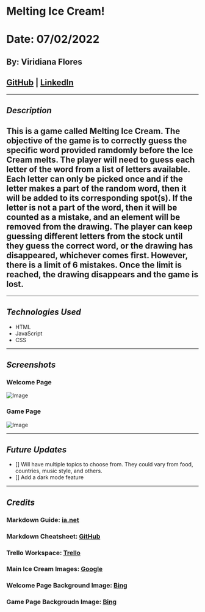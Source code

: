 # Melting Ice Cream!
# Date: 07/02/2022
## By: Viridiana Flores
## [GitHub](https://github.com/ViryF) | [LinkedIn](htps://www.linkedin.com/in/viridianaflores)
***
## ***Description***
## This is a game called Melting Ice Cream. The objective of the game is to correctly guess the specific word provided ramdomly before the Ice Cream melts. The player will need to guess each letter of the word from a list of letters available. Each letter can only be picked once and if the letter makes a part of the random word, then it will be added to its corresponding spot(s). If the letter is not a part of the word, then it will be counted as a mistake, and an element will be removed from the drawing. The player can keep guessing different letters from the stock until they guess the correct word, or the drawing has disappeared, whichever comes first. However, there is a limit of 6 mistakes. Once the limit is reached, the drawing disappears and the game is lost. 

***

## ***Technologies Used***
* HTML
* JavaScript
* CSS


***
## ***Screenshots*** 
### **Welcome Page**
![Image](https://media.discordapp.net/attachments/994993050885570580/994993196251746304/unknown.png?width=922&height=587)
### **Game Page**
![Image](https://media.discordapp.net/attachments/994993050885570580/994993319694315580/unknown.png?width=810&height=856)
***
## ***Future Updates***
- [] Will have multiple topics to choose from. They could vary from food, countries, music style, and others.
- [] Add a dark mode feature
***
## ***Credits***
### Markdown Guide: [ia.net](https://ia.net/writer/support/general/markdown-guide) 
### Markdown Cheatsheet: [GitHub](https://github.com/ViryF/u1_hw_markdown)
### Trello Workspace: [Trello](https://trello.com/invite/b/3twZ1nC5/66d4e99532ef442a5f2dbe87baf6a758/project-1-game)
### Main Ice Cream Images: [Google](https://encrypted-tbn0.gstatic.com/images?q=tbn:ANd9GcSHy25tbZRVM6vOsWIDq6YB66Pvf-zNXsir3w&usqp=CAU)
### Welcome Page Background Image: [Bing](https://th.bing.com/th/id/R.868b5991c93b5ed0cc9efa32c3d6c834?rik=UYpFMQxZ6QTshw&riu=http%3a%2f%2fgetwallpapers.com%2fwallpaper%2ffull%2fb%2f0%2f0%2f1021584-most-popular-cute-ice-cream-wallpaper-2560x1600-lockscreen.jpg&ehk=FvOLRQipnOYxKLTq7lJ6DyS3al2oCf7kdzIjEgzoQ7A%3d&risl=&pid=ImgRaw&r=0)
### Game Page Backgroudn Image: [Bing](https://th.bing.com/th/id/OIP.0U2aCsseIuq_UQd6NxMprQHaEK?w=325&h=183&c=7&r=0&o=5&pid=1.7)
